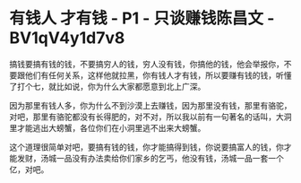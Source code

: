 # 有钱人 才有钱 - P1 - 只谈赚钱陈昌文 - BV1qV4y1d7v8

搞钱要搞有钱的钱，不要搞穷人的钱，穷人没有钱，你搞他的钱，他会举报你，不要跟他们有任何关系，这样他就拉黑，你有钱人才有钱，所以要赚有钱的钱，听懂了打个七，就比如说，你为什么大家都愿意到北上广深。

因为那里有钱人多，你为什么不到沙漠上去赚钱，因为那里没有钱，那里有骆驼，对吧，那里有骆驼都没有长得肥的，对不对，所以我以前有一句著名的话叫，大洞里才能逃出大螃蟹，各位你们在小洞里逃不出来大螃蟹。

这个道理很简单对吧，要搞有钱的钱，你才能搞得到钱，你说要搞富人的钱，你才能发财，汤城一品没有办法卖给你们家乡的乞丐，他没有钱，汤城一品一套一个亿，对吧。

